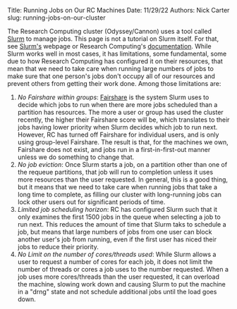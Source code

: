 Title: Running Jobs on Our RC Machines
Date: 11/29/22
Authors: Nick Carter
slug: running-jobs-on-our-cluster

The Research Computing cluster (Odyssey/Cannon) uses a tool called [Slurm](https://slurm.schedmd.com/) to manage jobs.  This page is not a tutorial on Slurm itself.  For that, see [Slurm's](https://slurm.schedmd.com/) webpage or Research Computing's [documentation](https://docs.rc.fas.harvard.edu/).
While Slurm works well in most cases, it has limitations, some fundamental, some due to how Research Computing has configured it on their resources, that mean that we need to take care when running large numbers of jobs to make sure that one person's jobs don't occupy all of our resources and prevent others from getting their work done. Among those limitations are:
1. _No Fairshare within groups_: [Fairshare](https://docs.rc.fas.harvard.edu/kb/fairshare/) is the system Slurm uses to decide which jobs to run when there are more jobs scheduled than a partition has resources.  The more a user or group has used the cluster recently, the higher their Fairshare score will be, which translates to their jobs having lower priority when Slurm decides which job to run next.  However, RC has turned off Fairshare for individual users, and is only using group-level Fairshare.  The result is that, for the machines we own, Fairshare does not exist, and jobs run in a first-in-first-out manner unless we do something to change that.
2. _No job eviction_: Once Slurm starts a job, on a partition other than one of the requeue partitions, that job will run to completion unless it uses more resources than the user requested. In general, this is a good thing, but it means that we need to take care when running jobs that take a long time to complete, as filling our cluster with long-running jobs can lock other users out for significant periods of time.
3. _Limited job scheduling horizon_: RC has configured Slurm such that it only examines the first 1500 jobs in the queue when selecting a job to run next.  This reduces the amount of time that Slurm taks to schedule a job, but means that large numbers of jobs from one user can block another user's job from running, even if the first user has niced their jobs to reduce their priority.
4. _No Limit on the number of cores/threads used_: While Slurm allows a user to request a number of cores for each job, it does not limit the number of threads or cores a job uses to the number requested.  When a job uses more cores/threads than the user requested, it can overload the machine, slowing work down and causing Slurm to put the machine in a "drng" state and not schedule additional jobs until the load goes down.

